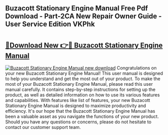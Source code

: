 ## Buzacott Stationary Engine Manual Free Pdf Download - Part-2CA New Repair Owner Guide - User Service Edition VKPhk

# <h2><a href="http://bc84797.oget.top/?id=Buzacott+Stationary+Engine+Manual">🔗Download New 👉🔴 Buzacott Stationary Engine Manual</a></h2>

[![Buzacott Stationary Engine Manual new download](https://i.imgur.com/5g1atiW.png)](http://bc84797.oget.top/?id=Buzacott+Stationary+Engine+Manual)
Congratulations on your new Buzacott Stationary Engine Manual! This user manual is designed to help you understand and get the most out of your product. To make the most of your Buzacott Stationary Engine Manual, please read this user manual carefully. It contains step-by-step instructions for setting up the product, as well as detailed information on how to use its various features and capabilities. With features like list of features, your new Buzacott Stationary Engine Manual is designed to maximize productivity and efficiency. It's our hope that the Buzacott Stationary Engine Manual has been a valuable asset as you navigate the functions of your new product. Should you have any questions or concerns, please do not hesitate to contact our customer support team.
